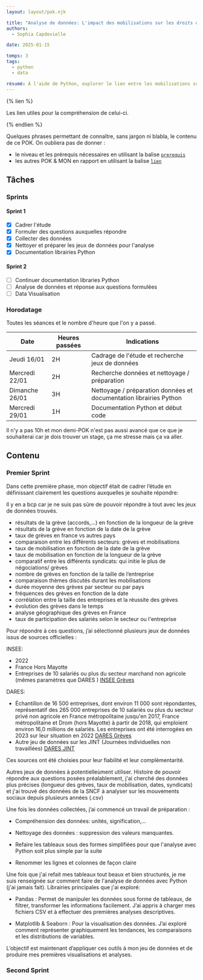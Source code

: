 ```yaml
---
layout: layout/pok.njk

title: "Analyse de données: L'impact des mobilisations sur les droits des travailleurs.euses"
authors:
  - Sophia Capdevielle

date: 2025-01-15

temps: 3
tags:
  - python
  - data

résumé: À l'aide de Python, explorer le lien entre les mobilisations sociales et l’évolution des droits des travailleuses et travailleurs en analysant des données sur les grèves, les revendications et les réformes sociales.
---
```


{% lien %}

Les lien utiles pour la compréhension de celui-ci.

{% endlien %}

Quelques phrases permettant de connaître, sans jargon ni blabla, le contenu de ce POK. On oubliera pas de donner :

- le niveau et les prérequis nécessaires en utilisant la balise [`prerequis`](/contribuer/shortcodes/#prerequis)
- les autres POK & MON en rapport en utilisant la balise [`lien`](/contribuer/shortcodes/#lien)

## Tâches

### Sprints

#### Sprint 1

- [x] Cadrer l'étude
- [x] Formuler des questions auxquelles répondre
- [x] Collecter des données
- [x] Nettoyer et préparer les jeux de données pour l'analyse
- [x] Documentation librairies Python

#### Sprint 2

- [ ] Continuer documentation libraries Python
- [ ] Analyse de données et réponse aux questions formulées
- [ ] Data Visualisation

### Horodatage

Toutes les séances et le nombre d'heure que l'on y a passé.

| Date           | Heures passées | Indications                                                        |
| -------------- | -------------- | ------------------------------------------------------------------ |
| Jeudi 16/01    | 2H             | Cadrage de l'étude et recherche jeux de données                    |
| Mercredi 22/01 | 2H             | Recherche données et nettoyage / préparation                       |
| Dimanche 26/01 | 3H             | Nettoyage / préparation données et documentation librairies Python |
| Mercredi 29/01 | 1H             | Documentation Python et début code                                 |

Il n'y a pas 10h et mon demi-POK n'est pas aussi avancé que ce que je souhaiterai car je dois trouver un stage, ça me stresse mais ça va aller.

## Contenu

### Premier Sprint

Dans cette première phase, mon objectif était de cadrer l’étude en définissant clairement les questions auxquelles je souhaite répondre:

Il y en a bcp car je ne suis pas sûre de pouvoir répondre à tout avec les jeux de données trouvés.

- résultats de la grève (accords,...) en fonction de la longueur de la grève
- résultats de la grève en fonction de la date de la grève
- taux de grèves en france vs autres pays
- comparaison entre les différents secteurs: grèves et mobilisations
- taux de mobilisation en fonction de la date de la grève
- taux de mobilisation en fonction de la longueur de la grève
- comparatif entre les différents syndicats: qui initie le plus de négociations/ grèves
- nombre de grèves en fonction de la taille de l’entreprise
- comparaison thèmes discutés durant les mobilisations
- durée moyenne des grèves par secteur ou par pays
- fréquences des grèves en fonction de la date
- corrélation entre la taille des entreprises et la réussite des grèves
- évolution des grèves dans le temps
- analyse géographique des grèves en France
- taux de participation des salariés selon le secteur ou l'entreprise

Pour répondre à ces questions, j’ai sélectionné plusieurs jeux de données issus de sources officielles :

INSEE:

- 2022
- France Hors Mayotte
- Entreprises de 10 salariés ou plus du secteur marchand non agricole
  (mêmes paramètres que DARES )
  [INSEE Grèves](https://www.insee.fr/fr/statistiques/7767085?sommaire=7767424&q=gr%C3%A8ve)

DARES:

- Échantillon de 16 500 entreprises, dont environ 11 000 sont répondantes, représentatif des 265 000 entreprises de 10 salariés ou plus du secteur privé non agricole en France métropolitaine jusqu'en 2017, France métropolitaine et Drom (hors Mayotte) à partir de 2018, qui emploient environ 16,0 millions de salariés. Les entreprises ont été
  interrogées en 2023 sur leur situation en 2022
  [DARES Grèves](https://dares.travail-emploi.gouv.fr/publication/les-greves-en-2022)
- Autre jeu de données sur les JINT (Journées individuelles non travaillées)
  [DARES JINT](https://dares.travail-emploi.gouv.fr/donnees/les-journees-individuelles-non-travaillees-jint)

Ces sources ont été choisies pour leur fiabilité et leur complémentarité.

Autres jeux de données à potentielleùment utiliser. Histoire de pouvoir répondre aux questions posées préalablement, j'ai cherché des données plus précises (longueur des grèves, taux de mobilisation, dates, syndicats) et j'ai trouvé des données de la SNCF à analyser sur les mouvements sociaux depuis plusieurs années (.csv)

Une fois les données collectées, j’ai commencé un travail de préparation :

- Compréhension des données: unités, signification,...

- Nettoyage des données : suppression des valeurs manquantes.

- Refaire les tableaux sous des formes simplifiées pour que l'analyse avec Python soit plus simple par la suite

- Renommer les lignes et colonnes de façon claire

Une fois que j'ai refait mes tableaux tout beaux et bien structurés, je me suis renseignée sur comment faire de l'analyse de données avec Python (j'ai jamais fait). Librairies principales que j'ai exploré:

- Pandas : Permet de manipuler les données sous forme de tableaux, de filtrer, transformer les informations facilement. J’ai appris à charger mes fichiers CSV et à effectuer des premières analyses descriptives.

- Matplotlib & Seaborn : Pour la visualisation des données. J’ai exploré comment représenter graphiquement les tendances, les comparaisons et les distributions de variables.

L’objectif est maintenant d’appliquer ces outils à mon jeu de données et de produire mes premières visualisations et analyses.

### Second Sprint
